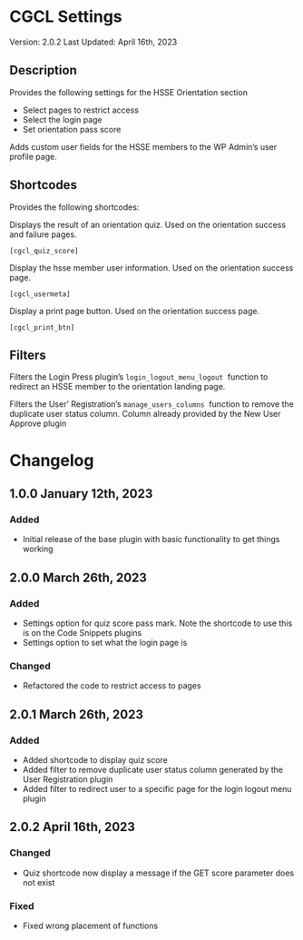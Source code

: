 # CGCL Settings

Version: 2.0.2
Last Updated: April 16th, 2023

## Description

Provides the following settings for the HSSE Orientation section

-   Select pages to restrict access
-   Select the login page
-   Set orientation pass score

Adds custom user fields for the HSSE members to the WP Admin’s user profile page.

## Shortcodes

Provides the following shortcodes:

Displays the result of an orientation quiz. Used on the orientation success and failure pages.

```
[cgcl_quiz_score]
```

Display the hsse member user information. Used on the orientation success page.

```
[cgcl_usermeta]
```

Display a print page button. Used on the orientation success page.

```
[cgcl_print_btn]
```

## Filters

Filters the Login Press plugin’s `login_logout_menu_logout`  function to redirect an HSSE member to the orientation landing page.

Filters the User’ Registration’s `manage_users_columns`  function to remove the duplicate user status column. Column already provided by the New User Approve plugin

# Changelog

## 1.0.0 January 12th, 2023

### Added

-   Initial release of the base plugin with basic functionality to get things working

## 2.0.0 March 26th, 2023

### Added

-   Settings option for quiz score pass mark. Note the shortcode to use this is on the Code Snippets plugins
-   Settings option to set what the login page is

### Changed

-   Refactored the code to restrict access to pages

## 2.0.1 March 26th, 2023

### Added

-   Added shortcode to display quiz score
-   Added filter to remove duplicate user status column generated by the User Registration plugin
-   Added filter to redirect user to a specific page for the login logout menu plugin

## 2.0.2 April 16th, 2023

### Changed

-   Quiz shortcode now display a message if the GET score parameter does not exist

### Fixed

-   Fixed wrong placement of functions

